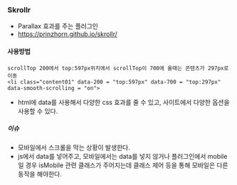 ### Skrollr
* Parallax 효과를 주는 플러그인
* https://prinzhorn.github.io/skrollr/

#### 사용방법
```
scrollTop 200에서 top:597px위치에서 scrollTop이 700에 올때는 콘텐츠가 297px로 이동
<li class="content01" data-200 = "top:597px" data-700 = "top:297px" data-smooth-scrolling = "on">
```
* html에 data를 사용해서 다양한 css 효과를 줄 수 있고, 사이트에서 다양한 옵션을 사용할 수 있다.

##### 이슈
* 모바일에서 스크롤을 막는 상황이 발생한다.
* js에서 data를 넣어주고, 모바일에서는 data를 넣지 않거나 플러그인에서 mobile일 경우 isMobile 관련 클래스가 주어지는데 클래스 제어 등을 통해 모바일은 다른 동작을 해야한다.